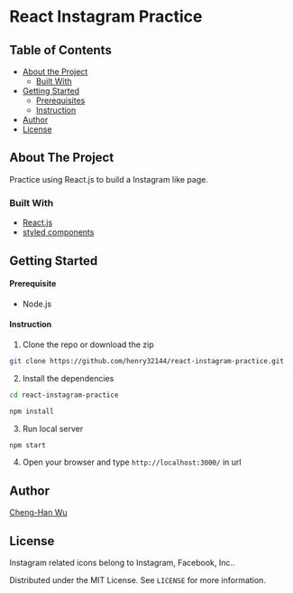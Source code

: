 # React Instagram Practice

<!-- TABLE OF CONTENTS -->
## Table of Contents

* [About the Project](#about-the-project)
  * [Built With](#built-with)
* [Getting Started](#getting-started)
  * [Prerequisites](#prerequisites)
  * [Instruction](#Instruction)
* [Author](#Author)
* [License](#license)



<!-- ABOUT THE PROJECT -->
## About The Project

Practice using React.js to build a Instagram like page.

### Built With
* [React.js](https://reactjs.org/)
* [styled components](https://styled-components.com/)

<!-- GETTING STARTED -->
## Getting Started

#### Prerequisite

* Node.js

#### Instruction

1. Clone the repo or download the zip
```sh
git clone https://github.com/henry32144/react-instagram-practice.git
```
2. Install the dependencies
```sh
cd react-instagram-practice

npm install
```
3. Run local server
```sh
npm start
```
4. Open your browser and type `http://localhost:3000/` in url

<!-- CONTRIBUTING -->
## Author

[Cheng-Han Wu](https://github.com/henry32144/)

<!-- LICENSE -->
## License

Instagram related icons belong to Instagram, Facebook, Inc..

Distributed under the MIT License. See `LICENSE` for more information.